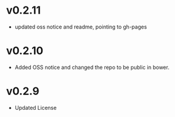 v0.2.11
==============================
* updated oss notice and readme, pointing to gh-pages

v0.2.10
==============================
* Added OSS notice and changed the repo to be public in bower.

v0.2.9
========================
* Updated License
